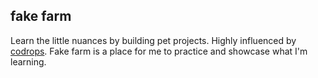 ## fake farm

Learn the little nuances by building pet projects. Highly influenced by [codrops](http://tympanus.net/codrops/). Fake farm is a place for me to practice and showcase what I'm learning.
